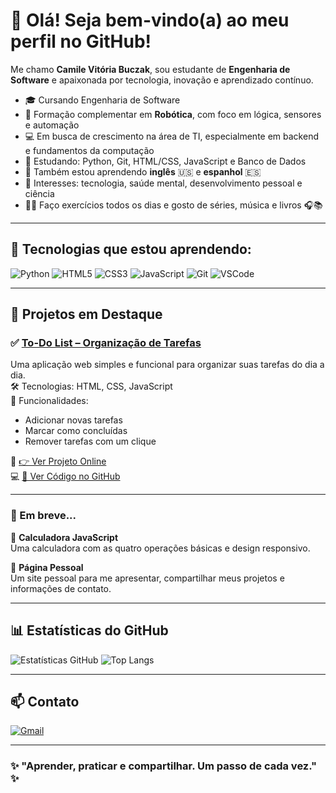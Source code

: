 # 👋 Olá! Seja bem-vindo(a) ao meu perfil no GitHub!

Me chamo **Camile Vitória Buczak**, sou estudante de **Engenharia de Software** e apaixonada por tecnologia, inovação e aprendizado contínuo.

- 🎓 Cursando Engenharia de Software  
- 🤖 Formação complementar em **Robótica**, com foco em lógica, sensores e automação  
- 💻 Em busca de crescimento na área de TI, especialmente em backend e fundamentos da computação  
- 🌱 Estudando: Python, Git, HTML/CSS, JavaScript e Banco de Dados  
- 💬 Também estou aprendendo **inglês** 🇺🇸 e **espanhol** 🇪🇸  
- 🧠 Interesses: tecnologia, saúde mental, desenvolvimento pessoal e ciência  
- 🏃‍♀️ Faço exercícios todos os dias e gosto de séries, música e livros 🎧📚

---

## 🚀 Tecnologias que estou aprendendo:

![Python](https://img.shields.io/badge/-Python-3776AB?style=flat&logo=python&logoColor=white)
![HTML5](https://img.shields.io/badge/-HTML5-E34F26?style=flat&logo=html5&logoColor=white)
![CSS3](https://img.shields.io/badge/-CSS3-1572B6?style=flat&logo=css3)
![JavaScript](https://img.shields.io/badge/-JavaScript-F7DF1E?style=flat&logo=javascript&logoColor=black)
![Git](https://img.shields.io/badge/-Git-F05032?style=flat&logo=git&logoColor=white)
![VSCode](https://img.shields.io/badge/-VS%20Code-007ACC?style=flat&logo=visual-studio-code&logoColor=white)

---

## 🌟 Projetos em Destaque

### ✅ [To-Do List – Organização de Tarefas](https://camileVIH.github.io/to-do-list/)
Uma aplicação web simples e funcional para organizar suas tarefas do dia a dia.  
🛠️ Tecnologias: HTML, CSS, JavaScript  
🎯 Funcionalidades:
- Adicionar novas tarefas
- Marcar como concluídas
- Remover tarefas com um clique

🔗 [👉 Ver Projeto Online](https://camileVIH.github.io/to-do-list/)  
💻 [📂 Ver Código no GitHub](https://github.com/camileVIH/to-do-list)

---

### 🔧 Em breve...

🚧 **Calculadora JavaScript**  
Uma calculadora com as quatro operações básicas e design responsivo.

🚧 **Página Pessoal**  
Um site pessoal para me apresentar, compartilhar meus projetos e informações de contato.

---

## 📊 Estatísticas do GitHub

![Estatísticas GitHub](https://github-readme-stats.vercel.app/api?username=camileVIH&show_icons=true&theme=dracula)
![Top Langs](https://github-readme-stats.vercel.app/api/top-langs/?username=camileVIH&layout=compact&theme=dracula)

---

## 📫 Contato

[![Gmail](https://img.shields.io/badge/-camilevitoriabuczak@gmail.com-D14836?style=flat&logo=gmail&logoColor=white)](mailto:camilevitoriabuczak@gmail.com)

---

### ✨ "Aprender, praticar e compartilhar. Um passo de cada vez." ✨


